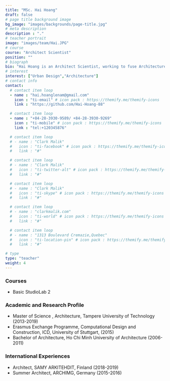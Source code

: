 ```yaml
---
title: "MSc. Hai Hoang"
draft: false
# page title background image
bg_image: "images/backgrounds/page-title.jpg"
# meta description
description : "."
# teacher portrait
image: "images/team/Hai.JPG"
# course
course: "Architect Scientist"
position: ""
# biograph
bio: "Hai Hoang is an Architect Scientist, working to fuse Architecture, Cities and Technology. He oversees the integration of diverse decentralized stakeholders. His belief is win-win scenarios, where all disciplines gain benefits based on trust, knowledge and sharing. That drives Hai forward with his daily tasks as contributor for better communities"
# interest
interest: ["Urban Design","Architecture"]
# contact info
contact:
  # contact item loop
  - name : "hai.hoanglenam@gmail.com"
    icon : "ti-email" # icon pack : https://themify.me/themify-icons
    link : "https://github.com/Hai-Hoang-88"

  # contact item loop
  - name : "+84-28-3930-9589/ +84-28-3930-9269"
    icon : "ti-mobile" # icon pack : https://themify.me/themify-icons
    link : "tel:+120345876"

  # contact item loop
  # - name : "Clark Malik"
  #   icon : "ti-facebook" # icon pack : https://themify.me/themify-icons
  #   link : "#"

  # contact item loop
  # - name : "Clark Malik"
  #   icon : "ti-twitter-alt" # icon pack : https://themify.me/themify-icons
  #   link : "#"

  # contact item loop
  # - name : "Clark Malik"
  #   icon : "ti-skype" # icon pack : https://themify.me/themify-icons
  #   link : "#"

  # contact item loop
  # - name : "clarkmalik.com"
  #   icon : "ti-world" # icon pack : https://themify.me/themify-icons
  #   link : "#"

  # contact item loop
  # - name : "1313 Boulevard Cremazie,Quebec"
  #   icon : "ti-location-pin" # icon pack : https://themify.me/themify-icons
  #   link : "#"

# type
type: "teacher"
weight: 4
---
```


### Courses
*	Basic StudioLab 2


### Academic and Research Profile
*	Master of Science , Architecture, Tampere University of Technology (2013-2019)
*	Erasmus Exchange Programme, Computational Design and Construction, ICD, University of Stuttgart, (2015)
*	Bachelor of Architecture, Ho Chi Minh University of Architecture (2006-2011)

### International Experiences
*	Architect, SAMY ARKITEHDIT, Finland (2018-2019)
*	Summer Architect, ARCHIMG, Germany (2015-2016)



